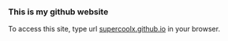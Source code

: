 ### This is my github website

To access this site, type url <a href="https://supercoolx.github.io" target="_blank">supercoolx.github.io</a> in your browser.